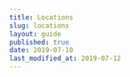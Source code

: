 ```yaml
---
title: Locations
slug: locations
layout: guide
published: true
date: 2019-07-10
last_modified_at: 2019-07-12
---
```

